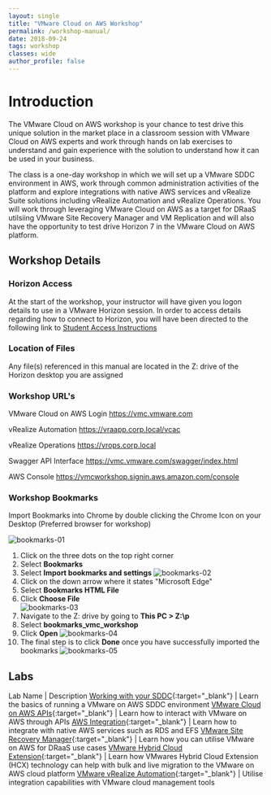 ```yaml
---
layout: single
title: "VMware Cloud on AWS Workshop"
permalink: /workshop-manual/
date: 2018-09-24
tags: workshop
classes: wide
author_profile: false
---
```

# Introduction

The VMware Cloud on AWS workshop is your chance to test drive this unique solution in the market place in a classroom session with VMware Cloud on AWS experts and work through hands on lab exercises to understand and gain experience with the solution to understand how it can be used in your business.

The class is a one-day workshop in which we will set up a VMware SDDC environment in AWS, work through common administration activities of the platform and explore integrations with native AWS services and vRealize Suite solutions including vRealize Automation and vRealize Operations.
You will work through leveraging VMware Cloud on AWS as a target for DRaaS utilsiing VMware Site Recovery Manager and VM Replication and will also have the opportunity to test drive Horizon 7 in the VMware Cloud on AWS platform.

## Workshop Details

### Horizon Access

At the start of the workshop, your instructor will have given you logon details to use in a VMware Horizon session. In order to access details regarding how to connect to Horizon, you will have been directed to the following link to [Student Access Instructions](https://vmc-field-team.github.io/student-access/)

### Location of Files

Any file(s) referenced in this manual are located in the Z: drive of the Horizon desktop you are assigned

### Workshop URL's

VMware Cloud on AWS Login <https://vmc.vmware.com>

vRealize Automation <https://vraapp.corp.local/vcac>

vRealize Operations <https://vrops.corp.local>

Swagger API Interface <https://vmc.vmware.com/swagger/index.html>

AWS Console <https://vmcworkshop.signin.aws.amazon.com/console>

### Workshop Bookmarks

Import Bookmarks into Chrome by double clicking the Chrome Icon on your Desktop (Preferred browser for workshop)

![bookmarks-01](https://s3-us-west-2.amazonaws.com/vmc-workshops-images/workshop-manual/Screenshot+at+Sep+24+22-00-45.png)

1. Click on the three dots on the top right corner
2. Select **Bookmarks**
3. Select **Import bookmarks and settings**
    ![bookmarks-02](https://s3-us-west-2.amazonaws.com/vmc-workshops-images/workshop-manual/Screenshot+at+Sep+24+22-02-56.png)
4. Click on the down arrow where it states "Microsoft Edge"
5. Select **Bookmarks HTML File**  
6. Click **Choose File**  
    ![bookmarks-03](https://s3-us-west-2.amazonaws.com/vmc-workshops-images/workshop-manual/Screenshot+at+Sep+24+22-03-42.png)
7. Navigate to the Z: drive by going to **This PC > Z:\p**
8. Select **bookmarks_vmc_workshop**
9. Click **Open**
    ![bookmarks-04](https://s3-us-west-2.amazonaws.com/vmc-workshops-images/workshop-manual/Screenshot+at+Sep+24+22-04-34.png)
10. The final step is to click **Done** once you have successfully imported the bookmarks
    ![bookmarks-05](https://s3-us-west-2.amazonaws.com/vmc-workshops-images/workshop-manual/Screenshot+at+Sep+24+22-05-01.png)

## Labs

Lab Name | Description
[Working with your SDDC](https://vmc-field-team.github.io/labs/working-with-sddc-lab/){:target="_blank"} | Learn the basics of running a VMware on AWS SDDC environment
[VMware Cloud on AWS APIs](https://vmc-field-team.github.io/labs/api-lab/){:target="_blank"} | Learn how to interact with VMware on AWS through APIs
[AWS Integration](https://vmc-field-team.github.io/labs/aws-integration-lab/){:target="_blank"} | Learn how to integrate with native AWS services such as RDS and EFS
[VMware Site Recovery Manager](https://vmc-field-team.github.io/labs/srm-lab/){:target="_blank"} | Learn how you can utilise VMware on AWS for DRaaS use cases
[VMware Hybrid Cloud Extension](https://vmc-field-team.github.io/labs/hcx-lab/){:target="_blank"} | Learn how VMwares Hybrid Cloud Extension (HCX) technology can help with bulk and live migration to the VMware on AWS cloud platform
[VMware vRealize Automation](https://vmc-field-team.github.io/labs/vra-lab/){:target="_blank"} | Utilise integration capabilities with VMware cloud management tools